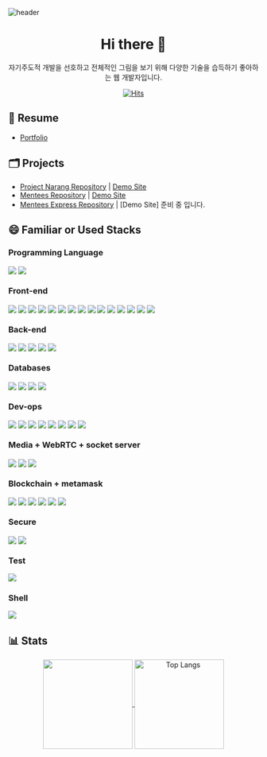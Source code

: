 ![header](https://capsule-render.vercel.app/api?type=waving&color=gradient&height=300&section=header&text=Hi,%20I'm%20Kimson&fontSize=90&animation=fadeIn&fontAlignY=38&desc=I'm%20a%20back-end%20developer.&descAlignY=51&descAlign=62)

<!--
**kkn1125/kkn1125** is a ✨ _special_ ✨ repository because its `README.md` (this file) appears on your GitHub profile.

Here are some ideas to get you started:

- 🔭 I’m currently working on ...
- 🌱 I’m currently learning ...
- 👯 I’m looking to collaborate on ...
- 🤔 I’m looking for help with ...
- 💬 Ask me about ...
- 📫 How to reach me: ...
- 😄 Pronouns: ...
- ⚡ Fun fact: ...
-->

<h1 align="center">Hi there 👋</h1>

<p align="center">자기주도적 개발을 선호하고 전체적인 그림을 보기 위해 다양한 기술을 습득하기 좋아하는 웹 개발자입니다.</p>

<div align="center">
  
[![Hits](https://hits.seeyoufarm.com/api/count/incr/badge.svg?url=https%3A%2F%2Fgithub.com%2Fkkn1125%2F&count_bg=%23B8852F&title_bg=%23EE4646&icon=smugmug.svg&icon_color=%23FFFFFF&title=hits&edge_flat=true)](https://hits.seeyoufarm.com)
  
</div>

<h2>📑 Resume</h2>

- [Portfolio](https://kkn1125.github.io/portfolio)

<h2>🗂️ Projects</h2>

- [Project Narang Repository](https://github.com/kkn1125/narang) | [Demo Site](https://narang.ml)
- [Mentees Repository](https://github.com/kkn1125/mentees) | [Demo Site](https://menteesprj.herokuapp.com/)
- [Mentees Express Repository](https://github.com/kkn1125/mentees-express) | [Demo Site] 준비 중 입니다.

<h2>😄 Familiar or Used Stacks</h2>

<p align="center">
  <h3>Programming Language</h3>
  <span>
    <img align="center" src="https://img.shields.io/badge/Java-007396?style=flat-square&logo=Java&logoColor=white"/>
    <img align="center" src="https://img.shields.io/badge/Python-407dae?style=flat-square&logo=Python&logoColor=white"/>
  </span>
  
  <h3>Front-end</h3>
  <span>
    <img align="center" src="https://img.shields.io/badge/HTML5-E34F26?style=flat-square&logo=HTML5&logoColor=white"/>
    <img align="center" src="https://img.shields.io/badge/CSS3-1572B6?style=flat-square&logo=CSS3&logoColor=white"/>
    <img align="center" src="https://img.shields.io/badge/JavaScript-F7DF1E?style=flat-square&logo=JavaScript&logoColor=white"/>
    <img align="center" src="https://img.shields.io/badge/React-61DAFB?style=flat-square&logo=React&logoColor=white"/>
    <img align="center" src="https://img.shields.io/badge/Next-black?style=flat-square&logo=Next.js&logoColor=ffffff"/>
    <img align="center" src="https://img.shields.io/badge/Redux-purple?style=flat-square&logo=Redux&logoColor=white"/>
    <img align="center" src="https://img.shields.io/badge/Vue.js-4FC08D?style=flat-square&logo=Vue.js&logoColor=white"/>
    <img align="center" src="https://img.shields.io/badge/Nuxt.js-00DC82?style=flat-square&logo=Nuxt.js&logoColor=white"/>
    <img align="center" src="https://img.shields.io/badge/Svelte-FF3E00?style=flat-square&logo=Svelte&logoColor=white"/>
    <img align="center" src="https://img.shields.io/badge/TypeScript-3178C6?style=flat-square&logo=TypeScript&logoColor=white"/>
    <img align="center" src="https://img.shields.io/badge/Gatsby-663399?style=flat-square&logo=Gatsby&logoColor=white"/>
    <img align="center" src="https://img.shields.io/badge/MUI-007FFF?style=flat-square&logo=MUI&logoColor=white"/>
    <img align="center" src="https://img.shields.io/badge/ANTD-0170FE?style=flat-square&logo=Ant%20Design&logoColor=white"/>
    <img align="center" src="https://img.shields.io/badge/Semantic%20UI%20React-35BDB2?style=flat-square&logo=Semantic%20UI%20React&logoColor=white"/>
    <img align="center" src="https://img.shields.io/badge/Jekyll-CC0000?style=flat-square&logo=Jekyll&logoColor=white"/>
  </span>
  
  <h3>Back-end</h3>
  <span>
    <img align="center" src="https://img.shields.io/badge/Django-0c4b33?style=flat-square&logo=Django&logoColor=white"/>
    <img align="center" src="https://img.shields.io/badge/Spring-6DB33F?style=flat-square&logo=Spring&logoColor=white"/>
    <img align="center" src="https://img.shields.io/badge/Spring%20Boot-6DB33F?style=flat-square&logo=Spring%20Boot&logoColor=white"/>
    <img align="center" src="https://img.shields.io/badge/Node.js-339933?style=flat-square&logo=Node.js&logoColor=white"/>
    <img align="center" src="https://img.shields.io/badge/Express-000000?style=flat-square&logo=Express&logoColor=white"/>
  </span>
  
  <h3>Databases</h3>
  <span>
    <img align="center" src="https://img.shields.io/badge/MySQL-4479A1?style=flat-square&logo=MySQL&logoColor=white"/>
    <img align="center" src="https://img.shields.io/badge/PostgreSQL-4169E1?style=flat-square&logo=PostgreSQL&logoColor=white"/>
    <img align="center" src="https://img.shields.io/badge/MongoDB-47A248?style=flat-square&logo=MongoDB&logoColor=white"/>
    <img align="center" src="https://img.shields.io/badge/GraphQL-E10098?style=flat-square&logo=GraphQL&logoColor=white"/>
  </span>
  
  <h3>Dev-ops</h3>
  <span>
    <img align="center" src="https://img.shields.io/badge/Git-F05032?style=flat-square&logo=Git&logoColor=white"/>
    <img align="center" src="https://img.shields.io/badge/GitHub-181717?style=flat-square&logo=GitHub&logoColor=white"/>
    <img align="center" src="https://img.shields.io/badge/GitLab-FC6D26?style=flat-square&logo=GitLab&logoColor=white"/>
    <img align="center" src="https://img.shields.io/badge/npm-CB3837?style=flat-square&logo=npm&logoColor=white"/>
    <img align="center" src="https://img.shields.io/badge/Yarn-2C8EBB?style=flat-square&logo=Yarn&logoColor=white"/>
    <img align="center" src="https://img.shields.io/badge/Apache%20Maven-C71A36?style=flat-square&logo=Apache%20Maven&logoColor=white"/>
    <img align="center" src="https://img.shields.io/badge/Chocolatey-80B5E3?style=flat-square&logo=Chocolatey&logoColor=white"/>
    <img align="center" src="https://img.shields.io/badge/Docker-2496ED?style=flat-square&logo=Docker&logoColor=white"/>
  </span>
  
  <h3>Media + WebRTC + socket server</h3>
  <span>
    <img align="center" src="https://img.shields.io/badge/Socket.io-010101?style=flat-square&logo=Socket.io&logoColor=white"/>
    <img align="center" src="https://img.shields.io/badge/WebRTC-333333?style=flat-square&logo=WebRTC&logoColor=white"/>
    <img align="center" src="https://img.shields.io/badge/FFmpeg-007808?style=flat-square&logo=FFmpeg&logoColor=white"/>
  </span>
  
  <h3>Blockchain + metamask</h3>
  <span>
    <img align="center" src="https://img.shields.io/badge/Web3.js-F16822?style=flat-square&logo=Web3.js&logoColor=white"/>
    <img align="center" src="https://img.shields.io/badge/Blockchain-121D33?style=flat-square&logo=Blockchain.com&logoColor=white"/>
    <img align="center" src="https://img.shields.io/badge/IPFS-65C2CB?style=flat-square&logo=IPFS&logoColor=white"/>
    <img align="center" src="https://img.shields.io/badge/MetaMask-FB542B?style=flat-square&logo=MetaMask&logoColor=white"/>
    <img align="center" src="https://img.shields.io/badge/Ganache.js-e4a663?style=flat-square&logo=Ganache.js&logoColor=white"/>
    <img align="center" src="https://img.shields.io/badge/Truffle-5e464d?style=flat-square&logo=Truffle.js&logoColor=white"/>
    
  </span>
  
  <h3>Secure</h3>
  <span>
    <img align="center" src="https://img.shields.io/badge/JWT-333333?style=flat-square&logo=JSON%20Web%20Tokens&logoColor=white"/>
    <img align="center" src="https://img.shields.io/badge/NextAuth.js-8016d7?style=flat-square&logo=NextAuth.js&logoColor=1bb4e4"/>
  </span>
  
  <h3>Test</h3>
  <span>
    <img align="center" src="https://img.shields.io/badge/Jest-C21325?style=flat-square&logo=Jest&logoColor=white"/>
  </span>
  
  <h3>Shell</h3>
  <span>
    <img align="center" src="https://img.shields.io/badge/Shell-FFD500?style=flat-square&logo=Shell&logoColor=white"/>
  </span>
</p>

<h2>📊 Stats</h2>
<p align="center">
  <a href="https://github.com/kkn1125/github-readme-stats">
    <img height="180" align="center" src="https://github-readme-stats.vercel.app/api?username=kkn1125&show_icons=true&theme=cobalt&locale=kr" />
  </a>
  <a href="https://github.com/kkn1125/github-readme-stats">
    <img height="180" align="center" alt="Top Langs" src="https://github-readme-stats.vercel.app/api/top-langs/?username=kkn1125&layout=compact&theme=cobalt&locale=kr" height="195" />
  </a>
  
</p>

<!--

<h2>📌 Pinned</h2>

<p align="center">

  <a href="https://github.com/kkn1125/mkDocumentifyJS">
    <img height="150" width="400" align="center" src="https://github-readme-stats.vercel.app/api/pin/?username=kkn1125&show_owner=true&repo=mkDocumentifyJS" />
  </a>
  <a href="https://github.com/kkn1125/treeparser">
    <img height="150" width="400" align="center" src="https://github-readme-stats.vercel.app/api/pin/?username=kkn1125&show_owner=true&repo=treeparser" />
  </a>
  <a href="https://github.com/kkn1125/kkn1125.github.io">
    <img height="150" width="400" align="center" src="https://github-readme-stats.vercel.app/api/pin/?username=kkn1125&show_owner=true&repo=kkn1125.github.io" />
  </a>
  <a href="https://github.com/kkn1125/project-django">
    <img height="150" width="400" align="center" src="https://github-readme-stats.vercel.app/api/pin/?username=kkn1125&show_owner=true&repo=project-django" />
  </a>
  <a href="https://github.com/kkn1125/typer">
    <img height="150" width="400" align="center" src="https://github-readme-stats.vercel.app/api/pin/?username=kkn1125&show_owner=true&repo=typer" />
  </a>
  
</p> -->
